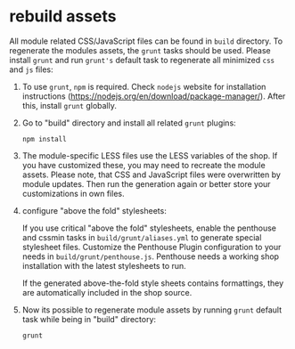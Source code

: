 # rebuild assets

All module related CSS/JavaScript files can be found in ``build`` directory. To 
regenerate the modules assets, the ``grunt`` tasks should be used. Please 
install ``grunt`` and run ``grunt's`` default task to regenerate all minimized 
``css`` and ``js`` files:

1. To use ``grunt``, ``npm`` is required. Check ``nodejs`` website for 
installation instructions (https://nodejs.org/en/download/package-manager/). 
After this, install ``grunt`` globally. 

2. Go to "build" directory and install all related ``grunt`` plugins:

	```
    npm install
    ```

3. The module-specific LESS files use the LESS variables of the shop. If you 
have customized these, you may need to recreate the module assets. Please note, 
that CSS and JavaScript files were overwritten by module updates. Then run the 
generation again or better store your customizations in own files.

3. configure "above the fold" stylesheets:

    If you use critical "above the fold" stylesheets, enable the penthouse and 
    cssmin tasks in ``build/grunt/aliases.yml`` to generate special stylesheet 
    files. Customize the Penthouse Plugin configuration to your needs in 
    ``build/grunt/penthouse.js``. Penthouse needs a working shop installation 
    with the latest stylesheets to run.
    
    If the generated above-the-fold style sheets contains formattings, they are 
    automatically included in the shop source.

4. Now its possible to regenerate module assets by running ``grunt`` default
task while being in "build" directory:

	```
	grunt
	```